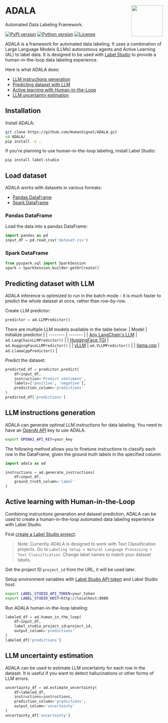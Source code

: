 # ADALA <img src="https://htx-pub.s3.amazonaws.com/samples/Adala.png" width="100" align="right"/>
Automated Data Labeling Framework. 

[![PyPI version](https://badge.fury.io/py/adala.svg)](https://badge.fury.io/py/adala)
[![Python version](https://img.shields.io/pypi/pyversions/adala.svg)](https://pypi.python.org/pypi/adala)
[![License](https://img.shields.io/pypi/l/adala.svg)](https://pypi.python.org/pypi/adala)


ADALA is a framework for automated data labeling. It uses a combination of Large Language Models (LLMs) autonomous agents and Active Learning (AL) to label data. It is designed to be used with [Label Studio](https://labelstud.io/) to provide a human-in-the-loop data labeling experience.

Here is what ADALA does:
- [LLM instructions generation](#llm-instructions-generation)
- [Predicting dataset with LLM](#predicting-dataset-with-llm)
- [Active learning with Human-in-the-Loop](#active-learning-with-human-in-the-loop)
- [LLM uncertainty estimation](#llm-uncertainty-estimation)


## Installation

Install ADALA:
```bash
git clone https://github.com/HumanSignal/ADALA.git
cd ADALA/
pip install -e .
```

If you're planning to use human-in-the-loop labeling, install Label Studio:
```bash
pip install label-studio
```

## Load dataset
ADALA works with datasets in various formats:
- [Pandas DataFrame](#pandas-dataframe)
- [Spark DataFrame](#spark-dataframe)

### Pandas DataFrame

Load the data into a pandas DataFrame:
```python
import pandas as pd
input_df = pd.read_csv('dataset.csv')
```

### Spark DataFrame

```python
from pyspark.sql import SparkSession
spark = SparkSession.builder.getOrCreate()
```


## Predicting dataset with LLM

ADALA inference is optimized to run in the batch mode - it is much faster to predict the whole dataset at once, rather than row-by-row.

Create LLM predictor:
```python
predictor = ad.LLMPredictor()
```

There are multiple LLM models available in the table below:
| Model    | Initialize predictor |
| -------- | ------- |
| [Any LangChain's LLM](https://python.langchain.com/docs/get_started/introduction.html) | `ad.LangChainLLMPredictor()`    |
| [HuggingFace TGI](https://huggingface.co/text-generation-inference) | `ad.HuggingFaceLLMPredictor()`     |
| [vLLM](https://vllm.ai/)    | `ad.VLLMPredictor()`    |
| [llama.cpp](https://github.com/ggerganov/llama.cpp)   | `ad.LlamaCppPredictor()`   |


Predict the dataset:
```python
predicted_df = predictor.predict(
    df=input_df,
    instruction='Predict sentiment',
    labels=['positive', 'negative'],
    prediction_column='predictions'
)
predicted_df['predictions']
```


## LLM instructions generation

ADALA can generate optimal LLM instructions for data labeling. You need to have an [OpenAI API](https://platform.openai.com/) key to use ADALA.

```bash
export OPENAI_API_KEY=your_key
```

The following method allows you to finetune instructions to classify each row in the DataFrame, given the ground truth labels in the specified column:
```python
import adala as ad

instructions = ad.generate_instructions(
    df=input_df,
    ground_truth_column='label'
)
```

## Active learning with Human-in-the-Loop

Combining instructions generation and dataset prediction, ADALA can be used to create a human-in-the-loop automated data labeling experience with Label Studio.

First [create a Label Studio project](https://labelstud.io/guide/setup_project).

> Note: Currently ADALA is designed to work with Text Classification projects. Go to `Labeling Setup > Natural Language Processing > Text Classification`. Change label names to match your dataset labels.

Get the project ID `project_id` from the URL, it will be used later.

Setup environment variables with [Label Studio API token](https://labelstud.io/guide/api#Authenticate-to-the-API) and Label Studio host:
```bash
export LABEL_STUDIO_API_TOKEN=your_token
export LABEL_STUDIO_HOST=http://localhost:8080
```

Run ADALA human-in-the-loop labeling:
```python
labeled_df = ad.human_in_the_loop(
    df=input_df,
    label_studio_project_id=project_id,
    output_column='predictions'
)
labeled_df['predictions']
```

## LLM uncertainty estimation

ADALA can be used to estimate LLM uncertainty for each row in the dataset. It is useful if you want to detect hallucinations or other forms of LLM errors.

```python
uncertainty_df = ad.estimate_uncertainty(
    df=labeled_df,
    instructions=instructions,
    prediction_column='predictions',
    output_column='uncertainty'
)
uncertainty_df['uncertainty']
```
